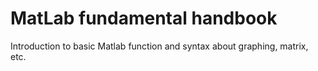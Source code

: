 # MatLab fundamental handbook
 Introduction to basic Matlab function and syntax about graphing, matrix, etc.

